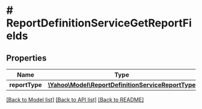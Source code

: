 # # ReportDefinitionServiceGetReportFields

## Properties

Name | Type | Description | Notes
------------ | ------------- | ------------- | -------------
**reportType** | [**\Yahoo\Model\ReportDefinitionServiceReportType**](ReportDefinitionServiceReportType.md) |  | 

[[Back to Model list]](../../README.md#documentation-for-models) [[Back to API list]](../../README.md#documentation-for-api-endpoints) [[Back to README]](../../README.md)


